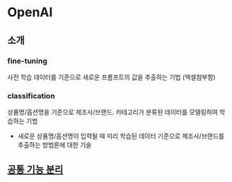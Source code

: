 # OpenAI

## 소개

### fine-tuning

사전 학습 데이터를 기준으로 새로운 프롬프트의 값을 추출하는 기법 (엑셀첨부함)

### classification

상품명/옵션명을 기준으로 제조사/브랜드. 카테고리가 분류된 데이터를 모델링하여 학습하는 기법
- 새로운 상품명/옵션명이 입력될 때 미리 학습된 데이터 기준으로 제조사/브랜드를 추출하는 방법론에 대한 기술

## [공통 기능 분리](/common)